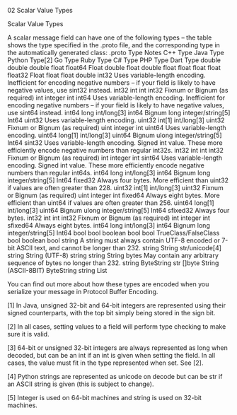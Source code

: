 02 Scalar Value Types

Scalar Value Types

A scalar message field can have one of the following types – the table shows the type specified in the .proto file, and the corresponding type in the automatically generated class:
.proto Type 	Notes 	C++ Type 	Java Type 	Python Type[2] 	Go Type 	Ruby Type 	C# Type 	PHP Type 	Dart Type
double 		double 	double 	float 	float64 	Float 	double 	float 	double
float 		float 	float 	float 	float32 	Float 	float 	float 	double
int32 	Uses variable-length encoding. Inefficient for encoding negative numbers – if your field is likely to have negative values, use sint32 instead. 	int32 	int 	int 	int32 	Fixnum or Bignum (as required) 	int 	integer 	int
int64 	Uses variable-length encoding. Inefficient for encoding negative numbers – if your field is likely to have negative values, use sint64 instead. 	int64 	long 	int/long[3] 	int64 	Bignum 	long 	integer/string[5] 	Int64
uint32 	Uses variable-length encoding. 	uint32 	int[1] 	int/long[3] 	uint32 	Fixnum or Bignum (as required) 	uint 	integer 	int
uint64 	Uses variable-length encoding. 	uint64 	long[1] 	int/long[3] 	uint64 	Bignum 	ulong 	integer/string[5] 	Int64
sint32 	Uses variable-length encoding. Signed int value. These more efficiently encode negative numbers than regular int32s. 	int32 	int 	int 	int32 	Fixnum or Bignum (as required) 	int 	integer 	int
sint64 	Uses variable-length encoding. Signed int value. These more efficiently encode negative numbers than regular int64s. 	int64 	long 	int/long[3] 	int64 	Bignum 	long 	integer/string[5] 	Int64
fixed32 	Always four bytes. More efficient than uint32 if values are often greater than 228. 	uint32 	int[1] 	int/long[3] 	uint32 	Fixnum or Bignum (as required) 	uint 	integer 	int
fixed64 	Always eight bytes. More efficient than uint64 if values are often greater than 256. 	uint64 	long[1] 	int/long[3] 	uint64 	Bignum 	ulong 	integer/string[5] 	Int64
sfixed32 	Always four bytes. 	int32 	int 	int 	int32 	Fixnum or Bignum (as required) 	int 	integer 	int
sfixed64 	Always eight bytes. 	int64 	long 	int/long[3] 	int64 	Bignum 	long 	integer/string[5] 	Int64
bool 		bool 	boolean 	bool 	bool 	TrueClass/FalseClass 	bool 	boolean 	bool
string 	A string must always contain UTF-8 encoded or 7-bit ASCII text, and cannot be longer than 232. 	string 	String 	str/unicode[4] 	string 	String (UTF-8) 	string 	string 	String
bytes 	May contain any arbitrary sequence of bytes no longer than 232. 	string 	ByteString 	str 	[]byte 	String (ASCII-8BIT) 	ByteString 	string 	List

You can find out more about how these types are encoded when you serialize your message in Protocol Buffer Encoding.

[1] In Java, unsigned 32-bit and 64-bit integers are represented using their signed counterparts, with the top bit simply being stored in the sign bit.

[2] In all cases, setting values to a field will perform type checking to make sure it is valid.

[3] 64-bit or unsigned 32-bit integers are always represented as long when decoded, but can be an int if an int is given when setting the field. In all cases, the value must fit in the type represented when set. See [2].

[4] Python strings are represented as unicode on decode but can be str if an ASCII string is given (this is subject to change).

[5] Integer is used on 64-bit machines and string is used on 32-bit machines.